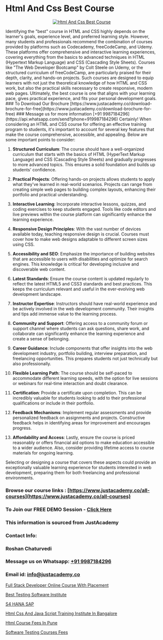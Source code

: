 # Html And Css Best Course

<p align="center">
  <a href="https://justacademy.co/course-detail/html-training">
    <img src="https://justacademy.co/storage2/course_image/1676636567_course_image.webp" alt="Html And Css Best Course">
  </a>
</p>
Identifying the "best" course in HTML and CSS highly depends on the learner's goals, experience level, and preferred learning style. However, many students and professionals recommend the combination of courses provided by platforms such as Codecademy, freeCodeCamp, and Udemy. These platforms offer comprehensive and interactive learning experiences, covering everything from the basics to advanced techniques in HTML (Hypertext Markup Language) and CSS (Cascading Style Sheets). Courses like "The Web Developer Bootcamp" by Colt Steele on Udemy, or the structured curriculum of freeCodeCamp, are particularly praised for their depth, clarity, and hands-on projects. Such courses are designed to equip learners with not just the theoretical knowledge of how HTML and CSS work, but also the practical skills necessary to create responsive, modern web pages. Ultimately, the best course is one that aligns with your learning pace, gives practical experience, and fits your personal development goals.
### To Download Our Brochure [https://www.justacademy.co/download-brochure-for-free](https://www.justacademy.co/download-brochure-for-free)
### Message us for more information [+91 9987184296](https://api.whatsapp.com/send?phone=919987184296)
Certainly! When considering an HTML and CSS course for offering an effective training program to students, it's important to account for several key features that make the course comprehensive, accessible, and appealing. Below are some important points to consider:

1) **Structured Curriculum**: The course should have a well-organized curriculum that starts with the basics of HTML (HyperText Markup Language) and CSS (Cascading Style Sheets) and gradually progresses to more advanced topics. This ensures a solid foundation and builds up students' confidence.

2) **Practical Projects**: Offering hands-on projects allows students to apply what they've learned in real-world scenarios. Projects can range from creating simple web pages to building complex layouts, enhancing their portfolio and practical understanding.

3) **Interactive Learning**: Incorporate interactive lessons, quizzes, and coding exercises to keep students engaged. Tools like code editors and live previews within the course platform can significantly enhance the learning experience.

4) **Responsive Design Principles**: With the vast number of devices available today, teaching responsive design is crucial. Courses must cover how to make web designs adaptable to different screen sizes using CSS.

5) **Accessibility and SEO**: Emphasize the importance of building websites that are accessible to users with disabilities and optimize for search engines. This knowledge is critical for developing inclusive and discoverable web content.

6) **Latest Standards**: Ensure the course content is updated regularly to reflect the latest HTML5 and CSS3 standards and best practices. This keeps the curriculum relevant and useful in the ever-evolving web development landscape.

7) **Instructor Expertise**: Instructors should have real-world experience and be actively involved in the web development community. Their insights and tips add immense value to the learning process.

8) **Community and Support**: Offering access to a community forum or support channel where students can ask questions, share work, and collaborate can significantly enhance the learning experience and create a sense of belonging.

9) **Career Guidance**: Include components that offer insights into the web development industry, portfolio building, interview preparation, and freelancing opportunities. This prepares students not just technically but also professionally.

10) **Flexible Learning Path**: The course should be self-paced to accommodate different learning speeds, with the option for live sessions or webinars for real-time interaction and doubt clearance.

11) **Certification**: Provide a certificate upon completion. This can be incredibly valuable for students looking to add to their professional qualifications or include in their portfolio.

12) **Feedback Mechanisms**: Implement regular assessments and provide personalized feedback on assignments and projects. Constructive feedback helps in identifying areas for improvement and encourages progress.

13) **Affordability and Access**: Lastly, ensure the course is priced reasonably or offers financial aid options to make education accessible to a wider audience. Also, consider providing lifetime access to course materials for ongoing learning.

Selecting or designing a course that covers these aspects could provide an exceptionally valuable learning experience for students interested in web development, preparing them for both freelancing and professional environments.

### Browse our course links : [https://www.justacademy.co/all-courses](https://www.justacademy.co/all-courses) 
### To Join our FREE DEMO Session - [Click Here](https://www.justacademy.co/register-for-course-demo)


### This information is sourced from JustAcademy
### Contact Info:
### Roshan Chaturvedi
### Message us on Whatsapp: [+91 9987184296](https://api.whatsapp.com/send?phone=919987184296)
### Email id: [info@justacademy.co](mailto:info@justacademy.co)
                
[Full Stack Developer Online Course With Placement](https://www.linkedin.com/pulse/full-stack-developer-online-course-placement-justacademy-coimbatore-wdm8e?trackingId=qt0bwdbWg4c2TtcqrFBCDA%3D%3D&lipi=urn%3Ali%3Apage%3Ad_flagship3_company_admin%3B7mNmKz24Tx%2BfRDkV0HwLig%3D%3D)

[Best Testing Software Institute](https://www.linkedin.com/pulse/best-testing-software-institute-justacademy-thane-tvdac?trackingId=XVr5pnY9XbNRhCVUdfpPoA%3D%3D&lipi=urn%3Ali%3Apage%3Ad_flagship3_company_admin%3BQUUDXGyzQlqUHLkfVC%2F2FQ%3D%3D)

[S4 HANA SAP](https://medium.com/@negishivu99/s4-hana-sap-6cc4abd16496)

[Html Css And Java Script Training Institute In Bangalore](https://medium.com/@kumarishimmi99/html-css-and-java-script-training-institute-in-bangalore-93833d8e3d3f)

[Html Course Fees In Pune](https://justacademyin.github.io/justacademy/html-course-fees-in-pune)

[Software Testing Courses Fees](https://justacademyin.github.io/justacademy/software-testing-courses-fees)

